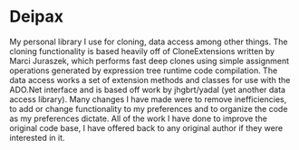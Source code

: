 # Deipax
My personal library I use for cloning, data access among other things.  The cloning functionality is based heavily off of CloneExtensions written by Marci Juraszek, which performs fast deep clones using simple assignment operations generated by expression tree runtime code compilation.  The data access works a set of extension methods and classes for use with the ADO.Net interface and is based off work by jhgbrt/yadal (yet another data access library).  Many changes I have made were to remove inefficiencies, to add or change functionality to my preferences and to organize the code as my preferences dictate.  All of the work I have done to improve the original code base, I have offered back to any original author if they were interested in it.

